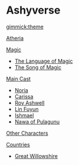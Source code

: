 <!--
  -- Name of your wiki
  -- Do NOT remove the leading `#` character.
  -->

# Ashyverse


<!--
  -- Default theme
  -- (Read: http://dynalon.github.io/mdwiki/#!customizing.md#Theme_chooser)
  -->

[gimmick:theme](readable)


<!--
  -- Navigation
  -- (Read: http://dynalon.github.io/mdwiki/#!quickstart.md#Adding_a_navigation)
  -->

[Atheria](pages/Atheria.md)

[Magic]()

  * [The Language of Magic](pages/TheLanguageofMagic.md)
  * [The Song of Magic](pages/TheSongofMagic.md)

[Main Cast]()

  * [Noria](pages/Noria.md)
  * [Carissa](pages/Carissa.md)
  * [Roy Ashwell](pages/RoyAshwell.md)
  * [Lin Fuyun](pages/LinFuyun.md)
  * [Ishmael](pages/Ishmael.md)
  * [Nawa of Pulagunu](pages/NawaofPulagunu.md)

[Other Characters](pages/OtherCharacters.md)

[Countries]()

  * [Great Willowshire](pages/GreatWillowshireInfo.md)


<!-- A more complex navigation example: ----------------------------------------

[Menu Item 1]()

  * # SubMenu Heading 1
  * [SubMenu Item 1](pages/subitem1.md)
  * [SubMenu Item 2](pages/subitem2.md)
  - - - -
  * # SubMenu Heading 2
  * [SubMenu Item 3](pages/subitem3.md)
  - - - -
  * # SubMenu Heading 3
  * [SubMenu Item 3](pages/subitem3.md)

[Menu Item 2](pages/item2.md)

[Menu Item 3](pages/item3.md)

---------------------------------------------------------------------------- -->

<!--
  -- Change the Language
  -- Could be useful when there's more than one language wiki.
  -->

<!--
[Change the Language]()

  * [English (United States)](/en_US/)
  * [English (United Kingdom)](/en_GB/)
  * [Italian](/it/)
-->

<!--
  -- Let the user choose a theme
  -- (Read: http://dynalon.github.io/mdwiki/#!quickstart.md#Adding_a_navigation)
  -->

<!--
[gimmick:themechooser](Choose theme)
-->
